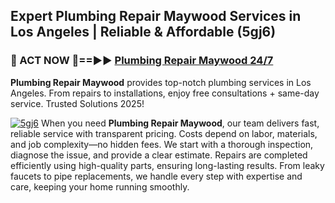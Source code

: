 ## Expert Plumbing Repair Maywood Services in Los Angeles | Reliable & Affordable (5gj6)  

<h3>🚿 ACT NOW 🌟==►► <a href="https://tinyurl.com/2ne6vx2x" rel="nofollow">Plumbing Repair Maywood 24/7</a></h3>

**Plumbing Repair Maywood** provides top-notch plumbing services in Los Angeles. From repairs to installations, enjoy free consultations + same-day service. Trusted Solutions 2025!

[![5gj6](https://i.imgur.com/4PFF4AK.jpeg)](https://tinyurl.com/2ne6vx2x)
When you need **Plumbing Repair Maywood**, our team delivers fast, reliable service with transparent pricing. Costs depend on labor, materials, and job complexity—no hidden fees. We start with a thorough inspection, diagnose the issue, and provide a clear estimate. Repairs are completed efficiently using high-quality parts, ensuring long-lasting results. From leaky faucets to pipe replacements, we handle every step with expertise and care, keeping your home running smoothly.